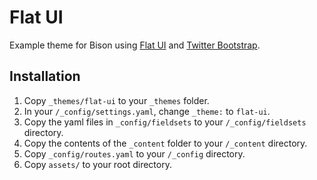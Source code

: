 # Flat UI
Example theme for Bison using [Flat UI](http://designmodo.github.io/Flat-UI/) and [Twitter Bootstrap](http://getbootstrap.com/).

## Installation

1. Copy `_themes/flat-ui` to your `_themes` folder.
2. In your `/_config/settings.yaml`, change `_theme:` to `flat-ui`.
3. Copy the yaml files in `_config/fieldsets` to your `/_config/fieldsets` directory.
4. Copy the contents of the `_content` folder to your `/_content` directory.
5. Copy `_config/routes.yaml` to your `/_config` directory.
6. Copy `assets/` to your root directory.
